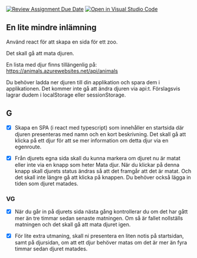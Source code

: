 [![Review Assignment Due Date](https://classroom.github.com/assets/deadline-readme-button-24ddc0f5d75046c5622901739e7c5dd533143b0c8e959d652212380cedb1ea36.svg)](https://classroom.github.com/a/lARfQeTG)
[![Open in Visual Studio Code](https://classroom.github.com/assets/open-in-vscode-718a45dd9cf7e7f842a935f5ebbe5719a5e09af4491e668f4dbf3b35d5cca122.svg)](https://classroom.github.com/online_ide?assignment_repo_id=11034641&assignment_repo_type=AssignmentRepo)


## En lite mindre inlämning
Använd react för att skapa en sida för ett zoo.

Det skall gå att mata djuren.

En lista med djur finns tillängenlig på: https://animals.azurewebsites.net/api/animals

Du behöver ladda ner djuren till din applikation och spara dem i applikationen. Det kommer inte gå att ändra djuren via api:t. Förslagsvis lagrar dudem i localStorage eller sessionStorage.

## G
- [x] Skapa en SPA (i react med typescript) som innehåller en startsida där djuren presenteras med namn och en kort beskrivning. Det skall gå att klicka på ett djur för att se mer information om detta djur via en egenroute.

- [x] Från djurets egna sida skall du kunna markera om djuret nu är matat eller inte via en knapp som heter Mata djur. När du klickar på denna knapp skall djurets status ändras så att det framgår att det är matat. Och det skall inte längre gå att klicka på knappen. Du behöver också lägga in tiden som djuret matades.

### VG
- [x] När du går in på djurets sida nästa gång kontrollerar du om det har gått mer än tre timmar sedan senaste matningen. Om så är fallet nollställs matningen och det skall gå att mata djuret igen.

- [x] För lite extra utmaning, skall ni presentera en liten notis på startsidan, samt på djursidan, om att ett djur behöver matas om det är mer än fyra timmar sedan djuret matades.
